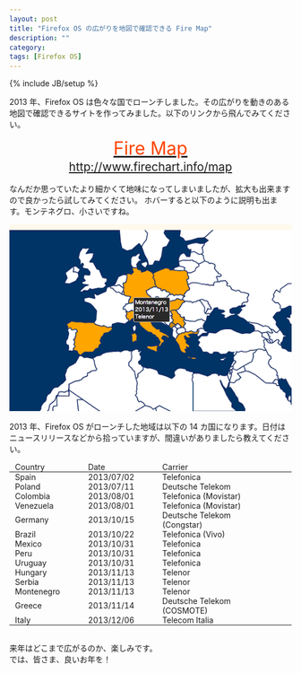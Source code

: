 ```yaml
---
layout: post
title: "Firefox OS の広がりを地図で確認できる Fire Map"
description: ""
category: 
tags: [Firefox OS]
---
```

{% include JB/setup %}

<style type="text/css">
.firemap {
	text-align: center;
	font-size: 1.3rem;
	margin-bottom: 1rem;
}

.title {
	font-size: 2rem;
	color: orangered;
	line-height: 2.5rem;
}

table {
	margin: 0 auto 30px;
}

thead {
	border-bottom: solid 1px;
}

td {
	padding: 0 40px 0 10px;
}


</style>

2013 年、Firefox OS は色々な国でローンチしました。その広がりを動きのある地図で確認できるサイトを作ってみました。以下のリンクから飛んでみてください。

<div class="firemap">
	<a href="http://www.firechart.info/map">
		<div class="title">Fire Map</div>
		http://www.firechart.info/map
	</a>
</div>

なんだか思っていたより細かくて地味になってしまいましたが、拡大も出来ますので良かったら試してみてください。
ホバーすると以下のように説明も出ます。モンテネグロ、小さいですね。

![](/assets/posts/2013-12-28/hover.png)

2013 年、Firefox OS がローンチした地域は以下の 14 カ国になります。日付はニュースリリースなどから拾っていますが、間違いがありましたら教えてください。

<table><tbody>
<thead>
<tr><td>Country</td><td>Date</td><td>Carrier</td></tr>
</thead>
<tr><td>Spain</td><td>2013/07/02</td><td>Telefonica</td></tr>
<tr><td>Poland</td><td>2013/07/11</td><td>Deutsche Telekom</td></tr>
<tr><td>Colombia</td><td>2013/08/01</td><td>Telefonica (Movistar)</td></tr>
<tr><td>Venezuela</td><td>2013/08/01</td><td>Telefonica (Movistar)</td></tr>
<tr><td>Germany</td><td>2013/10/15</td><td>Deutsche Telekom (Congstar)</td></tr>
<tr><td>Brazil</td><td>2013/10/22</td><td>Telefonica (Vivo)</td></tr>
<tr><td>Mexico</td><td>2013/10/31</td><td>Telefonica</td></tr>
<tr><td>Peru</td><td>2013/10/31</td><td>Telefonica</td></tr>
<tr><td>Uruguay</td><td>2013/10/31</td><td>Telefonica</td></tr>
<tr><td>Hungary</td><td>2013/11/13</td><td>Telenor</td></tr>
<tr><td>Serbia</td><td>2013/11/13</td><td>Telenor</td></tr>
<tr><td>Montenegro</td><td>2013/11/13</td><td>Telenor</td></tr>
<tr><td>Greece</td><td>2013/11/14</td><td>Deutsche Telekom (COSMOTE)</td></tr>
<tr><td>Italy</td><td>2013/12/06</td><td>Telecom Italia</td></tr>
</tbody></table>

来年はどこまで広がるのか、楽しみです。<br>
では、皆さま、良いお年を！
